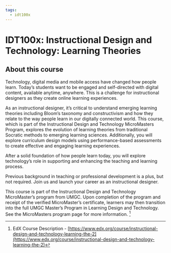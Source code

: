 ```yaml
---
tags: 
  - idt100x
---
```


# IDT100x: Instructional Design and Technology: Learning Theories

## About this course

Technology, digital media and mobile access have changed how people learn. Today’s students want to be engaged and self-directed with digital content, available anytime, anywhere. This is a challenge for instructional designers as they create online learning experiences.

As an instructional designer, it’s critical to understand emerging learning theories including Bloom’s taxonomy and constructivism and how they relate to the way people learn in our digitally connected world. This course, which is part of the Instructional Design and Technology MicroMasters Program, explores the evolution of learning theories from traditional Socratic methods to emerging learning sciences. Additionally, you will explore curriculum design models using performance-based assessments to create effective and engaging learning experiences.

After a solid foundation of how people learn today, you will explore technology’s role in supporting and enhancing the teaching and learning process.

Previous background in teaching or professional development is a plus, but not required. Join us and launch your career as an instructional designer.

This course is part of the Instructional Design and Technology MicroMaster’s program from UMGC. Upon completion of the program and receipt of the verified MicroMaster’s certificate, learners may then transition into the full UMGC Master’s Program in Learning Design and Technology. See the MicroMasters program page for more information. [^1]

[^1]: EdX Course Description - [https://www.edx.org/course/instructional-design-and-technology-learning-the-2](https://www.edx.org/course/instructional-design-and-technology-learning-the-2)